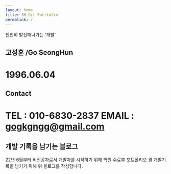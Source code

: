```yaml
---
layout: home
title: SH Git Portfolio
permalink: /
---
```


천천히 발전해나가는 '개발'

## 고성훈 /Go SeongHun
#  1996.06.04

## Contact
#  TEL : 010-6830-2837  EMAIL : gogkgngg@gmail.com

## 개발 기록을 남기는 블로그

22년 6월부터 비전공자로서 개발자를 시작하기 위해 학원 수료후 포트폴리오 겸 개발기록을 남기기 위해 위 블로그를 작성합니다.

